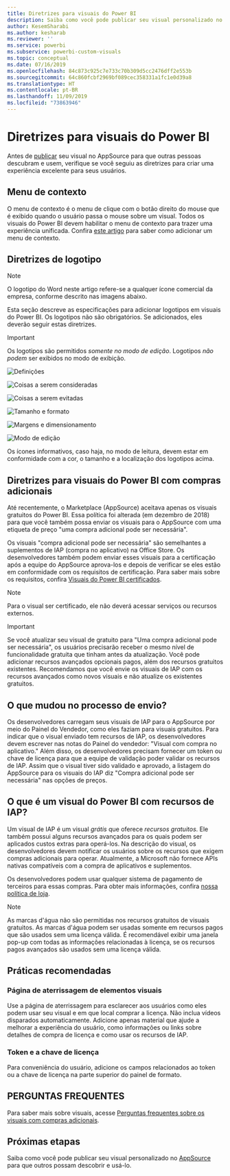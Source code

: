 ```yaml
---
title: Diretrizes para visuais do Power BI
description: Saiba como você pode publicar seu visual personalizado no AppSource para que outros possam descobrir e usá-lo por meio de uma compra.
author: KesemSharabi
ms.author: kesharab
ms.reviewer: ''
ms.service: powerbi
ms.subservice: powerbi-custom-visuals
ms.topic: conceptual
ms.date: 07/16/2019
ms.openlocfilehash: 84c873c925c7e733c70b309d5cc2476dff2e553b
ms.sourcegitcommit: 64c860fcbf2969bf089cec358331a1fc1e0d39a8
ms.translationtype: HT
ms.contentlocale: pt-BR
ms.lasthandoff: 11/09/2019
ms.locfileid: "73863946"
---
```

# <a name="guidelines-for-power-bi-visuals"></a>Diretrizes para visuais do Power BI
Antes de [publicar](https://docs.microsoft.com/power-bi/developer/office-store) seu visual no AppSource para que outras pessoas descubram e usem, verifique se você seguiu as diretrizes para criar uma experiência excelente para seus usuários. 

## <a name="context-menu"></a>Menu de contexto
O menu de contexto é o menu de clique com o botão direito do mouse que é exibido quando o usuário passa o mouse sobre um visual.
Todos os visuais do Power BI devem habilitar o menu de contexto para trazer uma experiência unificada. Confira [este artigo](https://github.com/Microsoft/PowerBI-visuals/blob/gh-pages/tutorials/building-bar-chart/adding-context-menu-to-the-bar.md) para saber como adicionar um menu de contexto.


## <a name="logo-guidelines"></a>Diretrizes de logotipo
> [!NOTE]
> O logotipo do Word neste artigo refere-se a qualquer ícone comercial da empresa, conforme descrito nas imagens abaixo. 

Esta seção descreve as especificações para adicionar logotipos em visuais do Power BI. Os logotipos não são obrigatórios. Se adicionados, eles deverão seguir estas diretrizes. 

> [!IMPORTANT]
> Os logotipos são permitidos *somente no modo de edição*. Logotipos *não podem* ser exibidos no modo de exibição.


![Definições](media/guidelines-powerbi-visuals/definitions.png)

![Coisas a serem consideradas](media/guidelines-powerbi-visuals/things-to-keep-in-mind.png)

![Coisas a serem evitadas](media/guidelines-powerbi-visuals/things-to-avoid.png)

![Tamanho e formato](media/guidelines-powerbi-visuals/size-and-format.png)

![Margens e dimensionamento](media/guidelines-powerbi-visuals/margins-and-sizes.png)

![Modo de edição](media/guidelines-powerbi-visuals/logos-in-edit-mode.png)


Os ícones informativos, caso haja, no modo de leitura, devem estar em conformidade com a cor, o tamanho e a localização dos logotipos acima.

## <a name="guidelines-for-power-bi-visuals-with-additional-purchases"></a>Diretrizes para visuais do Power BI com compras adicionais

Até recentemente, o Marketplace (AppSource) aceitava apenas os visuais gratuitos do Power BI. Essa política foi alterada (em dezembro de 2018) para que você também possa enviar os visuais para o AppSource com uma etiqueta de preço "uma compra adicional pode ser necessária". 

Os visuais "compra adicional pode ser necessária" são semelhantes a suplementos de IAP (compra no aplicativo) na Office Store. Os desenvolvedores também podem enviar esses visuais para a certificação após a equipe do AppSource aprova-los e depois de verificar se eles estão em conformidade com os requisitos de certificação. Para saber mais sobre os requisitos, confira [Visuais do Power BI certificados](../power-bi-custom-visuals-certified.md).

> [!NOTE]
> Para o visual ser certificado, ele não deverá acessar serviços ou recursos externos.

>[!IMPORTANT]  
> Se você atualizar seu visual de gratuito para "Uma compra adicional pode ser necessária", os usuários precisarão receber o mesmo nível de funcionalidade gratuita que tinham antes da atualização. Você pode adicionar recursos avançados opcionais pagos, além dos recursos gratuitos existentes. Recomendamos que você envie os visuais de IAP com os recursos avançados como novos visuais e não atualize os existentes gratuitos.

## <a name="what-changed-in-the-submission-process"></a>O que mudou no processo de envio?

Os desenvolvedores carregam seus visuais de IAP para o AppSource por meio do Painel do Vendedor, como eles faziam para visuais gratuitos. Para indicar que o visual enviado tem recursos de IAP, os desenvolvedores devem escrever nas notas do Painel do vendedor: "Visual com compra no aplicativo." Além disso, os desenvolvedores precisam fornecer um token ou chave de licença para que a equipe de validação poder validar os recursos de IAP. Assim que o visual tiver sido validado e aprovado, a listagem do AppSource para os visuais do IAP diz "Compra adicional pode ser necessária" nas opções de preços.

## <a name="what-is-a-power-bi-visual-with-iap-features"></a>O que é um visual do Power BI com recursos de IAP?

Um visual de IAP é um visual *grátis* que oferece *recursos gratuitos*. Ele também possui alguns recursos avançados para os quais podem ser aplicados custos extras para operá-los. Na descrição do visual, os desenvolvedores devem notificar os usuários sobre os recursos que exigem compras adicionais para operar. Atualmente, a Microsoft não fornece APIs nativas compatíveis com a compra de aplicativos e suplementos.

Os desenvolvedores podem usar qualquer sistema de pagamento de terceiros para essas compras. Para obter mais informações, confira [nossa política de loja](https://docs.microsoft.com/office/dev/store/validation-policies#2-apps-or-add-ins-can-display-certain-ads).

> [!NOTE]
> As marcas d'água não são permitidas nos recursos gratuitos de visuais gratuitos. As marcas d'água podem ser usadas somente em recursos pagos que são usados sem uma licença válida. É recomendável exibir uma janela pop-up com todas as informações relacionadas à licença, se os recursos pagos avançados são usados sem uma licença válida.  


## <a name="best-practices"></a>Práticas recomendadas

### <a name="visual-landing-page"></a>Página de aterrissagem de elementos visuais

Use a página de aterrissagem para esclarecer aos usuários como eles podem usar seu visual e em que local comprar a licença. Não inclua vídeos disparados automaticamente. Adicione apenas material que ajude a melhorar a experiência do usuário, como informações ou links sobre detalhes de compra de licença e como usar os recursos de IAP.

### <a name="license-key-and-token"></a>Token e a chave de licença

Para conveniência do usuário, adicione os campos relacionados ao token ou a chave de licença na parte superior do painel de formato.

## <a name="faq"></a>PERGUNTAS FREQUENTES

Para saber mais sobre visuais, acesse [Perguntas frequentes sobre os visuais com compras adicionais](https://docs.microsoft.com/power-bi/power-bi-custom-visuals-faq#visuals-with-additional-purchases).

## <a name="next-steps"></a>Próximas etapas

Saiba como você pode publicar seu visual personalizado no [AppSource](office-store.md) para que outros possam descobrir e usá-lo.
